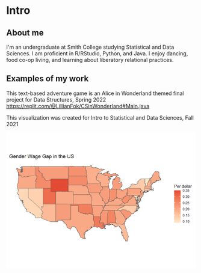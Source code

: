 Intro
================

## About me

I'm an undergraduate at Smith College studying Statistical and Data Sciences. I am proficient in R/RStudio, Python, and Java. 
I enjoy dancing, food co-op living, and learning about liberatory relational practices.

## Examples of my work

This text-based adventure game is an Alice in Wonderland themed final project for Data Structures, Spring 2022 
https://replit.com/@LillianFok/CSinWonderland#Main.java 

This visualization was created for Intro to Statistical and Data Sciences, Fall 2021

![](map.png)<!-- -->

